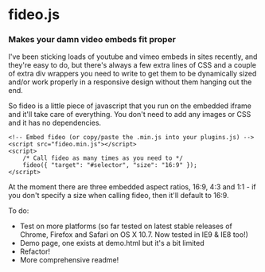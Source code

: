 # fideo.js
### Makes your damn video embeds fit proper

I've been sticking loads of youtube and vimeo embeds in sites recently, and they're easy to do, but there's always a few extra lines of CSS and a couple of extra div wrappers you need to write to get them to be dynamically sized and/or work properly in a responsive design without them hanging out the end.

So fideo is a little piece of javascript that you run on the embedded iframe and it'll take care of everything. You don't need to add any images or CSS and it has no dependencies.

    <!-- Embed fideo (or copy/paste the .min.js into your plugins.js) -->
    <script src="fideo.min.js"></script>
    <script>
        /* Call fideo as many times as you need to */
        fideo({ "target": "#selector", "size": "16:9" });
    </script>

At the moment there are three embedded aspect ratios, 16:9, 4:3 and 1:1 - if you don't specify a size when calling fideo, then it'll default to 16:9.

To do:

- Test on more platforms (so far tested on latest stable releases of Chrome, Firefox and Safari on OS X 10.7. Now tested in IE9 & IE8 too!)
- Demo page, one exists at demo.html but it's a bit limited
- Refactor!
- More comprehensive readme!